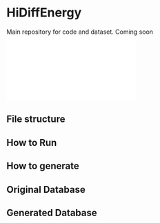 # HiDiffEnergy

Main repository for code and dataset. Coming soon
![Description of image](main_diagram.pdf)


## File structure

## How to Run

## How to generate

## Original Database

## Generated Database

